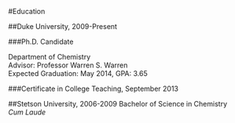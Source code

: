 #Education

##Duke University, 2009-Present

###Ph.D. Candidate

Department of Chemistry
<br>
Advisor: Professor Warren S. Warren
<br>
Expected Graduation: May 2014, GPA: 3.65

###Certificate in College Teaching, September 2013

##Stetson University, 2006-2009
Bachelor of Science in Chemistry
<br>
*Cum Laude*

